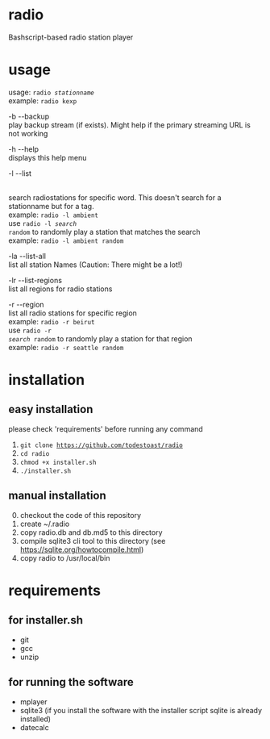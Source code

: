 # radio
Bashscript-based radio station player

# usage
usage: <code>radio <i>stationname</i></code><br />
example: <code>radio kexp</code>

-b --backup<br />
play backup stream (if exists). Might help if the primary streaming URL is not working

-h --help<br />
displays this help menu

-l --list <search><br />
search radiostations for specific word. This doesn't search for a stationname but for a tag.<br />
example: <code>radio -l ambient</code><br />
use <code>radio -l <i>search</i> random</code> to randomly play a station that matches the search<br />
example: <code>radio -l ambient random</code><br />

-la --list-all<br />
list all station Names (Caution: There might be a lot!)

-lr --list-regions<br />
list all regions for radio stations

-r --region<br />
list all radio stations for specific region<br />
example: <code>radio -r beirut</code><br />
use <code>radio -r <i>search</i> random</code> to randomly play a station for that region<br />
example: <code>radio -r seattle random</code><br />



# installation
## easy installation
please check 'requirements' before running any command

1. <code>git clone https://github.com/todestoast/radio</code>
2. <code>cd radio</code>
3. <code>chmod +x installer.sh</code>
4. <code>./installer.sh</code>

## manual installation
0. checkout the code of this repository
1. create ~/.radio
2. copy radio.db and db.md5 to this directory
3. compile sqlite3 cli tool to this directory (see https://sqlite.org/howtocompile.html)
4. copy radio to /usr/local/bin

# requirements
## for installer.sh
- git
- gcc
- unzip

## for running the software
- mplayer
- sqlite3 (if you install the software with the installer script sqlite is already installed)
- datecalc
